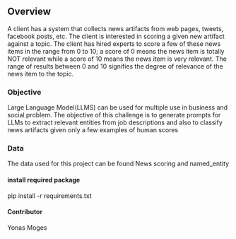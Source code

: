 ## Overview
A client has a system that collects news artifacts from web pages, tweets, facebook posts, etc. The client is interested in scoring a given new artifact against a topic. The client has hired experts to score a few of these news items in the range from 0 to 10; a score of 0 means the news item is totally NOT relevant while a score of 10 means the news item is very relevant. The range of results between 0 and 10 signifies the degree of relevance of the news item to the topic.
### Objective
Large Language Model(LLMS) can be used for multiple use in business and social problem. The objective of this challenge is to generate prompts for LLMs to extract relevant entities from job descriptions and also to classify news artifacts given only a few examples of human scores
### Data
The data used for this project can be found News scoring and named_entity
#### install required package
pip install -r requirements.txt
#### Contributor
Yonas Moges
